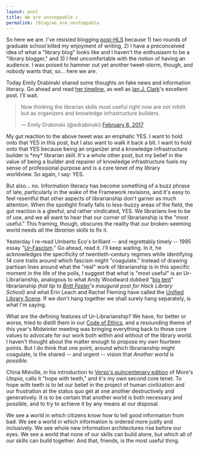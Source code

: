 ```yaml
---
layout: post
title: We are unstoppable /
permalink: /blog/we_are_unstoppable
---
```

So here we are. I've resisted blogging [post-HLS](http://hacklibraryschool.com/author/aszingarellisweet/) because 1) two rounds of graduate school killed my enjoyment of writing, 2) I have a preconceived idea of what a "library blog" looks like and I haven't the enthusiasm to be a "library blogger," and 3) I feel uncomfortable with the notion of having an audience. I was poised to hammer out yet another tweet-storm, though, and nobody wants that, so... here we are.<!--more-->

Today Emily Drabinski shared some thoughts on fake news and information literacy. Go ahead and read [her timeline](https://twitter.com/edrabinski/status/829007663677767681), as well as [Ian J. Clark](http://infoism.co.uk/2016/12/information-literacy/)'s excellent post. I'll wait.
<blockquote class="twitter-tweet">
<p dir="ltr" lang="en">Now thinking the librarian skills most useful right now are not infolit but as organizers and knowledge infrastructure builders.</p>
— Emily Drabinski (@edrabinski) <a href="https://twitter.com/edrabinski/status/829118095331557376">February 8, 2017</a></blockquote>
My gut reaction to the above tweet was an emphatic YES. I want to hold onto that YES in this post, but I also want to walk it back a bit. I want to hold onto that YES because being an organizer and a knowledge infrastructure builder is *my* librarian skill. It's a whole other post, but my belief in the value of being a builder and repairer of knowledge infrastructure fuels my sense of professional purpose and is a core tenet of my library worldview. So again, I say: YES.

But also... no. Information literacy has become something of a buzz phrase of late, particularly in the wake of the Framework revisions, and it's easy to feel resentful that other aspects of librarianship don't garner as much attention. When the spotlight finally falls to less-buzzy areas of the field, the gut reaction is a gleeful, and rather vindicated, YES. We librarians live to be of use, and we all want to hear that our corner of librarianship is the "most useful." This framing, though, obscures the reality that our broken-seeming world needs *all the librarian skills* to fix it.

Yesterday I re-read Umberto Eco's brilliant -- and regrettably timely -- 1995 essay "[Ur-Fascism](http://www.nybooks.com/articles/1995/06/22/ur-fascism/)." Go ahead, read it. I'll keep waiting. In it, he acknowledges the specificity of twentieth-century regimes while identifying 14 core traits around which fascism might "coagulate." Instead of drawing partisan lines around what the "real" work of librarianship is in this specific moment in the life of the polis, I suggest that what is "most useful" is an Ur-Librarianship, analogous to what Andy Woodward dubbed "[big tent](http://lj.libraryjournal.com/2010/12/opinion/backtalk/we-need-big-tent-librarianship-backtalk/)" librarianship *(hat tip to [Britt Foster](https://hacklibraryschool.com/2011/02/14/big-tent-library-school/)'s inaugural post for Hack Library School)* and what Erin Leach and Rachel Fleming have called the [Unified Library Scene](https://unifiedlibraryscene.blogspot.com/). If we don't hang together we shall surely hang separately, is what I'm saying.

What are the defining features of Ur-Librarianship? We have, for better or worse, tried to distill them in our [Code of Ethics](http://www.ala.org/advocacy/proethics/codeofethics/codeethics), and a resounding theme of this year's Midwinter meeting was bringing everything back to those core values to advocate for our work both within and without of the library world. I haven't thought about the matter enough to propose my own fourteen points. But I do think that one point, around which librarianship might coagulate, is the shared -- and urgent -- vision that *Another world is possible*.

China Miéville, in his introduction to [Verso's quincentenary edition](https://www.versobooks.com/books/2250-utopia) of More's *Utopia*, calls it "hope with teeth," and it's my own second core tenet. To hope with teeth is to let our belief in the project of human civilization and our frustration at the status quo get at one another destructively and generatively. It is to be certain that another world is both necessary and possible, and to try to achieve it by any means at our disposal.

We see a world in which citizens know how to tell good information from bad. We see a world in which information is ordered more justly and inclusively. We see whole new information architectures rise before our eyes. We see a world that none of our skills can build alone, but which all of our skills can build together. And that, friends, is the most useful thing.
